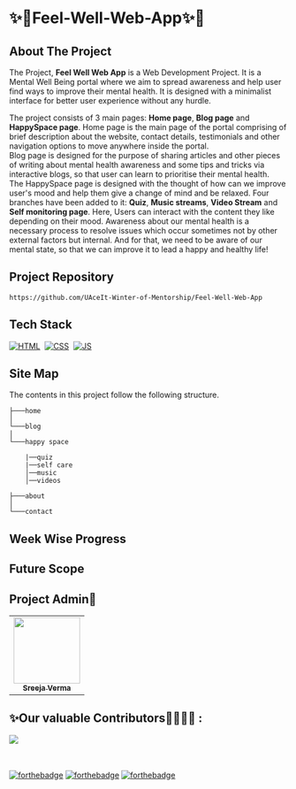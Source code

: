 
# ✨🌸Feel-Well-Web-App✨🌸

## About The Project

The Project, <strong>Feel Well Web App</strong> is a Web Development Project. It is a Mental Well Being portal where we aim to spread awareness and help user find ways to improve their mental health. It is designed with a minimalist interface for better user experience without any hurdle. 

The project consists of 3 main pages: <strong>Home page</strong>, <strong>Blog page</strong> and <strong>HappySpace page</strong>. Home page is the main page of the portal comprising of brief description about the website, contact details, testimonials and other navigation options to move anywhere inside the portal. 
<br>Blog page is designed for the purpose of sharing articles and other pieces of writing about mental health awareness and some tips and tricks via interactive blogs, so that user can learn to prioritise their mental health.
<br>The HappySpace page is designed with the thought of how can we improve user's mood and help them give a change of mind and be relaxed. Four branches have been added to it: <strong>Quiz</strong>, <strong>Music streams</strong>, <strong>Video Stream</strong> and <strong>Self monitoring page</strong>. Here, Users can interact with the content they like depending on their mood. Awareness about our mental health is a necessary process to resolve issues which occur sometimes not by other external factors but internal. And for that, we need to be aware of our mental state, so that we can improve it to lead a happy and healthy life!



## Project Repository 

```
https://github.com/UAceIt-Winter-of-Mentorship/Feel-Well-Web-App
```

## Tech Stack
[![HTML](https://img.shields.io/badge/html5%20-%23E34F26.svg?&style=for-the-badge&logo=html5&logoColor=white)](https://github.com/manankohlii/spacex-launch-data/search?l=html)&nbsp;
[![CSS](https://img.shields.io/badge/css3%20-%231572B6.svg?&style=for-the-badge&logo=css3&logoColor=white)](https://github.com/manankohlii/spacex-launch-data/search?l=css)&nbsp;
[![JS](https://img.shields.io/badge/javascript%20-%23323330.svg?&style=for-the-badge&logo=javascript&logoColor=%23F7DF1E)](https://github.com/manankohlii/spacex-launch-data/search?l=javascript)

## Site Map
The contents in this project follow the following structure.

```
├───home
│
└───blog
│
└───happy space

    |──quiz
    |──self care
    │──music
    │──videos

├───about
│
└───contact
```

## Week Wise Progress

## Future Scope 

## Project Admin👩
<table>
  <tr>
    <td align="center"><a href="https://github.com/shreejaverma"><img src="https://avatars.githubusercontent.com/u/60843543?v=4" height="120px" width="120px"/><br/><sub><b>Sreeja Verma</b></sub></a></td>
  </tr>
</table>


## ✨Our valuable Contributors👩‍💻👨‍💻 :
<a href="https://github.com/UAceIt-Winter-of-Mentorship/Feel-Well-Web-App/graphs/contributors">
  <img src="https://contrib.rocks/image?repo=UAceIt-Winter-of-Mentorship/Feel-Well-Web-App" />
</a>

<br></br>
[![forthebadge](https://forthebadge.com/images/badges/made-with-javascript.svg)](https://forthebadge.com)
[![forthebadge](https://forthebadge.com/images/badges/built-with-love.svg)](https://forthebadge.com) 
[![forthebadge](https://forthebadge.com/images/badges/built-by-developers.svg)](https://forthebadge.com)
